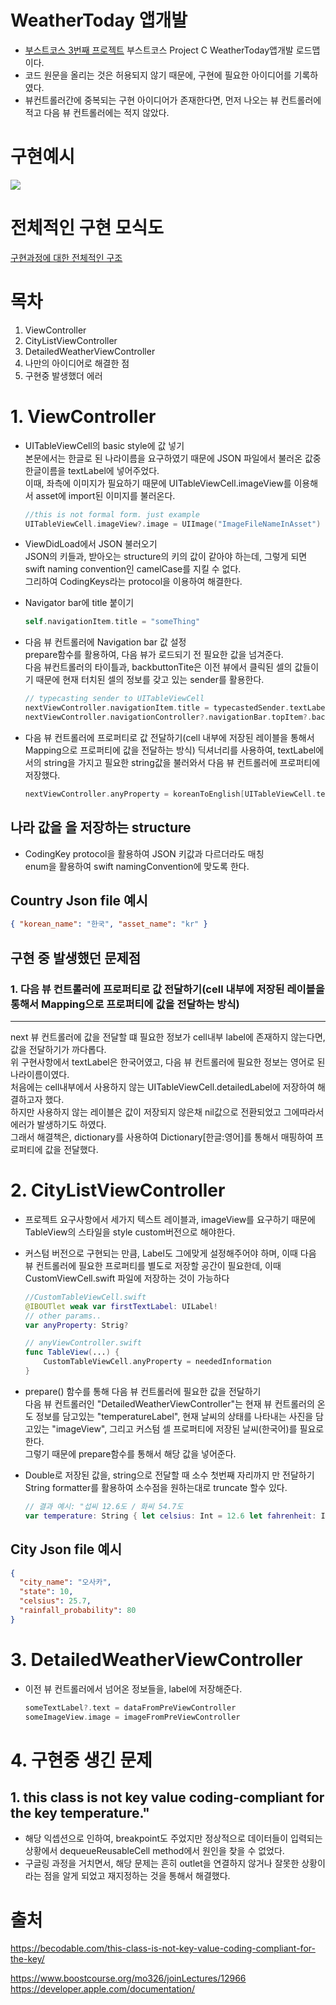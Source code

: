 # WeatherToday 앱개발

- [부스트코스 3번째 프로젝트](https://www.boostcourse.org/mo326 "WeatherTodayApplication")
  부스트코스 Project C WeatherToday앱개발 로드맵이다.
- 코드 원문을 올리는 것은 허용되지 않기 때문에, 구현에 필요한 아이디어를 기록하였다.
- 뷰컨트롤러간에 중복되는 구현 아이디어가 존재한다면, 먼저 나오는 뷰 컨트롤러에 적고 다음 뷰 컨트롤러에는 적지 않았다.

# 구현예시

![](https://github.com/yudonlee/TIL/blob/main/iOS/pictures/weatherApp.gif)

# 전체적인 구현 모식도

[구현과정에 대한 전체적인 구조](https://github.com/yudonlee/TIL/blob/main/iOS/pictures/architecture.pdf "WeatherTodayApplicationArchitecture")

# 목차

1. ViewController
2. CityListViewController
3. DetailedWeatherViewController
4. 나만의 아이디어로 해결한 점
5. 구현중 발생했더 에러

# 1. ViewController

- UITableViewCell의 basic style에 값 넣기  
   본문에서는 한글로 된 나라이름을 요구하였기 때문에 JSON 파일에서 불러온 값중 한글이름을 textLabel에 넣어주었다.  
   이때, 좌측에 이미지가 필요하기 때문에 UITableViewCell.imageView를 이용해서 asset에 import된 이미지를 불러온다.

  ```swift
  //this is not formal form. just example
  UITableViewCell.imageView?.image = UIImage("ImageFileNameInAsset")
  ```

- ViewDidLoad에서 JSON 불러오기  
  JSON의 키들과, 받아오는 structure의 키의 값이 같아야 하는데, 그렇게 되면 swift naming convention인 camelCase를 지킬 수 없다.  
  그리하여 CodingKeys라는 protocol을 이용하여 해결한다.
- Navigator bar에 title 붙이기
  ```swift
  self.navigationItem.title = "someThing"
  ```
- 다음 뷰 컨트롤러에 Navigation bar 값 설정  
   prepare함수를 활용하여, 다음 뷰가 로드되기 전 필요한 값을 넘겨준다.  
   다음 뷰컨트롤러의 타이틀과, backbuttonTite은 이전 뷰에서 클릭된 셀의 값들이기 때문에 현재 터치된 셀의 정보를 갖고 있는 sender를 활용한다.
  ```swift
  // typecasting sender to UITableViewCell
  nextViewController.navigationItem.title = typecastedSender.textLabel?.text
  nextViewController.navigationController?.navigationBar.topItem?.backbuttonTitle = currentViewControllerTitle
  ```
- 다음 뷰 컨트롤러에 프로퍼티로 값 전달하기(cell 내부에 저장된 레이블을 통해서 Mapping으로 프로퍼티에 값을 전달하는 방식)
  딕셔너리를 사용하여, textLabel에서의 string을 가지고 필요한 string값을 불러와서 다음 뷰 컨트롤러에 프로퍼티에 저장했다.
  ```swift
  nextViewController.anyProperty = koreanToEnglish[UITableViewCell.textLabel?.text]
  ```

## 나라 값을 을 저장하는 structure

- CodingKey protocol을 활용하여 JSON 키값과 다르더라도 매칭  
   enum을 활용하여 swift namingConvention에 맞도록 한다.

## Country Json file 예시

```json
{ "korean_name": "한국", "asset_name": "kr" }
```

## 구현 중 발생했던 문제점

### 1. 다음 뷰 컨트롤러에 프로퍼티로 값 전달하기(cell 내부에 저장된 레이블을 통해서 Mapping으로 프로퍼티에 값을 전달하는 방식)

---

next 뷰 컨트롤러에 값을 전달할 떄 필요한 정보가 cell내부 label에 존재하지 않는다면, 값을 전달하기가 까다롭다.  
 위 구현사항에서 textLabel은 한국어였고, 다음 뷰 컨트롤러에 필요한 정보는 영어로 된 나라이름이였다.  
 처음에는 cell내부에서 사용하지 않는 UITableViewCell.detailedLabel에 저장하여 해결하고자 했다.  
 하지만 사용하지 않는 레이블은 값이 저장되지 않은채 nil값으로 전환되었고 그에따라서 에러가 발생하기도 하였다.  
 그래서 해결책은, dictionary를 사용하여 Dictionary[한글:영어]를 통해서 매핑하여 프로퍼티에 값을 전달했다.

# 2. CityListViewController

- 프로젝트 요구사항에서 세가지 텍스트 레이블과, imageView를 요구하기 때문에 TableView의 스타일을 style custom버전으로 해야한다.
- 커스텀 버전으로 구현되는 만큼, Label도 그에맞게 설정해주어야 하며, 이때 다음 뷰 컨트롤러에 필요한 프로퍼티를 별도로 저장할 공간이 필요한데, 이때 CustomViewCell.swift 파일에 저장하는 것이 가능하다
  ```swift
  //CustomTableViewCell.swift
  @IBOUTlet weak var firstTextLabel: UILabel!
  // other params..
  var anyProperty: Strig?
  ```
  ```swift
  // anyViewController.swift
  func TableView(...) {
      CustomTableViewCell.anyProperty = neededInformation
  }
  ```
- prepare() 함수를 통해 다음 뷰 컨트롤러에 필요한 값을 전달하기  
  다음 뷰 컨트롤러인 "DetailedWeatherViewController"는 현재 뷰 컨트롤러의 온도 정보를 담고있는 "temperatureLabel", 현재 날씨의 상태를 나타내는 사진을 담고있는 "imageView", 그리고 커스텀 셀 프로퍼티에 저장된 날씨(한국어)를 필요로 한다.  
  그렇기 때문에 prepare함수를 통해서 해당 값을 넣어준다.

- Double로 저장된 값을, string으로 전달할 때 소수 첫번째 자리까지 만 전달하기  
  String formatter를 활용하여 소수점을 원하는대로 truncate 할수 있다.
  ```swift
  // 결과 예시: "섭씨 12.6도 / 화씨 54.7도
  var temperature: String { let celsius: Int = 12.6 let fahrenheit: Int = 54.7 return "섭씨 \(String(format: "%.1f", celsius)) 도 / 화씨 \(String(format: "%.1f", fahrenheit))도" }
  ```

## City Json file 예시

```json
{
  "city_name": "오사카",
  "state": 10,
  "celsius": 25.7,
  "rainfall_probability": 80
}
```

# 3. DetailedWeatherViewController

- 이전 뷰 컨트롤러에서 넘어온 정보들을, label에 저장해준다.
  ```swift
  someTextLabel?.text = dataFromPreViewController
  someImageView.image = imageFromPreViewController
  ```

# 4. 구현중 생긴 문제

## 1. this class is not key value coding-compliant for the key temperature."

- 해당 익셉션으로 인하여, breakpoint도 주었지만 정상적으로 데이터들이 입력되는 상황에서 dequeueReusableCell method에서 원인을 찾을 수 없었다.
- 구글링 과정을 거치면서, 해당 문제는 흔히 outlet을 연결하지 않거나 잘못한 상황이라는 점을 알게 되었고 재지정하는 것을 통해서 해결했다.

# 출처

https://becodable.com/this-class-is-not-key-value-coding-compliant-for-the-key/

https://www.boostcourse.org/mo326/joinLectures/12966  
https://developer.apple.com/documentation/
